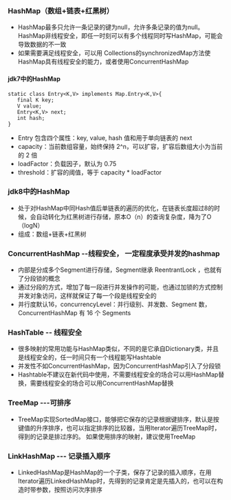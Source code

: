### HashMap（数组+链表+红黑树）
- HashMap最多只允许一条记录的键为null，允许多条记录的值为null。HashMap非线程安全，即任一时刻可以有多个线程同时写HashMap，可能会导致数据的不一致
- 如果需要满足线程安全，可以用 Collections的synchronizedMap方法使HashMap具有线程安全的能力，或者使用ConcurrentHashMap
#### jdk7中的HashMap
```text
static class Entry<K,V> implements Map.Entry<K,V>{
   final K key;
   V value;
   Entry<K,V> next;
   int hash;
}
```
- Entry 包含四个属性：key, value, hash 值和用于单向链表的 next
- capacity：当前数组容量，始终保持 2^n，可以扩容，扩容后数组大小为当前的 2 倍
- loadFactor：负载因子，默认为 0.75
- threshold：扩容的阈值，等于 capacity * loadFactor

### jdk8中的HashMap
- 处于对HashMap中同Hash值后单链表的遍历的优化，在链表长度超过8的时候，会自动转化为红黑树进行存储，原本O（n）的查询复杂度，降为了O（logN）
- 组成：数组+链表+红黑树

### ConcurrentHashMap --线程安全， 一定程度承受并发的hashmap
- 内部是分成多个Segment进行存储，Segment继承 ReentrantLock ，也就有了分段锁的概念
- 通过分段的方式，增加了每一段进行并发操作的可能，也通过加锁的方式控制并发对象访问，这样就保证了每一个段是线程安全的
- 并行度默认16，concurrencyLevel：并行级别、并发数、Segment 数，ConcurrentHashMap 有 16 个 Segments

### HashTable -- 线程安全
- 很多映射的常用功能与HashMap类似，不同的是它承自Dictionary类，并且是线程安全的，任一时间只有一个线程能写Hashtable
- 并发性不如ConcurrentHashMap，因为ConcurrentHashMap引入了分段锁
- Hashtable不建议在新代码中使用，不需要线程安全的场合可以用HashMap替换，需要线程安全的场合可以用ConcurrentHashMap替换

### TreeMap ---可排序
- TreeMap实现SortedMap接口，能够把它保存的记录根据键排序，默认是按键值的升序排序，也可以指定排序的比较器，当用Iterator遍历TreeMap时，得到的记录是排过序的。 如果使用排序的映射，建议使用TreeMap

### LinkHashMap --- 记录插入顺序
- LinkedHashMap是HashMap的一个子类，保存了记录的插入顺序，在用Iterator遍历LinkedHashMap时，先得到的记录肯定是先插入的，也可以在构造时带参数，按照访问次序排序


